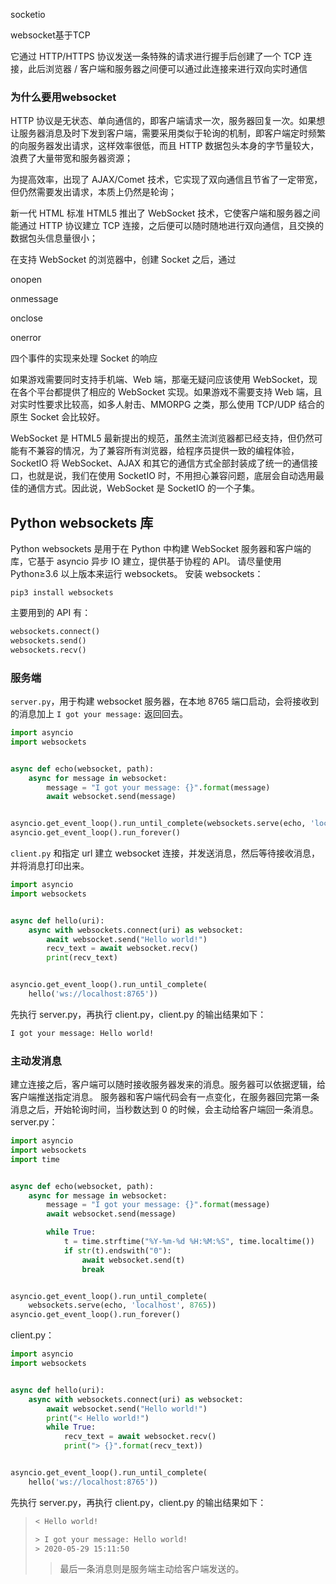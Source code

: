 socketio

websocket基于TCP

它通过 HTTP/HTTPS 协议发送一条特殊的请求进行握手后创建了一个 TCP 连接，此后浏览器 / 客户端和服务器之间便可以通过此连接来进行双向实时通信

### 为什么要用websocket

HTTP 协议是无状态、单向通信的，即客户端请求一次，服务器回复一次。如果想让服务器消息及时下发到客户端，需要采用类似于轮询的机制，即客户端定时频繁的向服务器发出请求，这样效率很低，而且 HTTP 数据包头本身的字节量较大，浪费了大量带宽和服务器资源；

为提高效率，出现了 AJAX/Comet 技术，它实现了双向通信且节省了一定带宽，但仍然需要发出请求，本质上仍然是轮询；

新一代 HTML 标准 HTML5 推出了 WebSocket 技术，它使客户端和服务器之间能通过 HTTP 协议建立 TCP 连接，之后便可以随时随地进行双向通信，且交换的数据包头信息量很小；



在支持 WebSocket 的浏览器中，创建 Socket 之后，通过 

onopen

onmessage

onclose

onerror

 四个事件的实现来处理 Socket 的响应



如果游戏需要同时支持手机端、Web 端，那毫无疑问应该使用 WebSocket，现在各个平台都提供了相应的 WebSocket 实现。如果游戏不需要支持 Web 端，且对实时性要求比较高，如多人射击、MMORPG 之类，那么使用 TCP/UDP 结合的原生 Socket 会比较好。



WebSocket 是 HTML5 最新提出的规范，虽然主流浏览器都已经支持，但仍然可能有不兼容的情况，为了兼容所有浏览器，给程序员提供一致的编程体验，SocketIO 将 WebSocket、AJAX 和其它的通信方式全部封装成了统一的通信接口，也就是说，我们在使用 SocketIO 时，不用担心兼容问题，底层会自动选用最佳的通信方式。因此说，WebSocket 是 SocketIO 的一个子集。

## Python websockets 库

Python websockets 是用于在 Python 中构建 WebSocket 服务器和客户端的库，它基于 asyncio 异步 IO 建立，提供基于协程的 API。
请尽量使用 Python≥3.6 以上版本来运行 websockets。
安装 websockets：

```shell
pip3 install websockets
```

主要用到的 API 有：

```python
websockets.connect()
websockets.send()
websockets.recv()
```

### 服务端

`server.py`，用于构建 websocket 服务器，在本地 8765 端口启动，会将接收到的消息加上 `I got your message:` 返回回去。

```python
import asyncio
import websockets


async def echo(websocket, path):
    async for message in websocket:
        message = "I got your message: {}".format(message)
        await websocket.send(message)


asyncio.get_event_loop().run_until_complete(websockets.serve(echo, 'localhost', 8765))
asyncio.get_event_loop().run_forever()
```

`client.py` 和指定 url 建立 websocket 连接，并发送消息，然后等待接收消息，并将消息打印出来。

```python
import asyncio
import websockets


async def hello(uri):
    async with websockets.connect(uri) as websocket:
        await websocket.send("Hello world!")
        recv_text = await websocket.recv()
        print(recv_text)


asyncio.get_event_loop().run_until_complete(
    hello('ws://localhost:8765'))
```

先执行 server.py，再执行 client.py，client.py 的输出结果如下：

```bash
I got your message: Hello world!
```

###  主动发消息

建立连接之后，客户端可以随时接收服务器发来的消息。服务器可以依据逻辑，给客户端推送指定消息。
服务器和客户端代码会有一点变化，在服务器回完第一条消息之后，开始轮询时间，当秒数达到 0 的时候，会主动给客户端回一条消息。
server.py：

```python
import asyncio
import websockets
import time


async def echo(websocket, path):
    async for message in websocket:
        message = "I got your message: {}".format(message)
        await websocket.send(message)

        while True:
            t = time.strftime("%Y-%m-%d %H:%M:%S", time.localtime())
            if str(t).endswith("0"):
                await websocket.send(t)
                break


asyncio.get_event_loop().run_until_complete(
    websockets.serve(echo, 'localhost', 8765))
asyncio.get_event_loop().run_forever()
```

client.py：

```python
import asyncio
import websockets


async def hello(uri):
    async with websockets.connect(uri) as websocket:
        await websocket.send("Hello world!")
        print("< Hello world!")
        while True:
            recv_text = await websocket.recv()
            print("> {}".format(recv_text))


asyncio.get_event_loop().run_until_complete(
    hello('ws://localhost:8765'))
```

先执行 server.py，再执行 client.py，client.py 的输出结果如下：

> ```bash
> < Hello world!
> 
> > I got your message: Hello world!
> > 2020-05-29 15:11:50
> ```
>
> >
> > 最后一条消息则是服务端主动给客户端发送的。









[使用 Python 创建 websocket 服务和客户端请求]:https://blog.csdn.net/weixin_39198406/article/details/106418574

